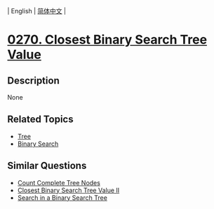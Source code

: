 
| English | [简体中文](README.md) |
# [0270. Closest Binary Search Tree Value](https://leetcode-cn.com/problems/closest-binary-search-tree-value/)
## Description
None
## Related Topics
- [Tree](https://leetcode-cn.com/tag/tree)
- [Binary Search](https://leetcode-cn.com/tag/binary-search)
## Similar Questions
- [Count Complete Tree Nodes](../count-complete-tree-nodes/README_EN.md)
- [Closest Binary Search Tree Value II](../closest-binary-search-tree-value-ii/README_EN.md)
- [Search in a Binary Search Tree](../search-in-a-binary-search-tree/README_EN.md)
